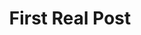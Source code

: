 ---
layout: post
title: First Real Post
excerpt: "I give it a try."
modified: 2016-05-29
tags: [intro, beginner, jekyll, tutorial]
comments: true
image:
  feature: churwalden.jpg
  credit: Timothee
  creditlink: http://timotheenivalis.github.io
---